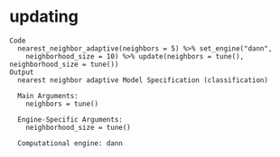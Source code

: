 # updating

    Code
      nearest_neighbor_adaptive(neighbors = 5) %>% set_engine("dann",
        neighborhood_size = 10) %>% update(neighbors = tune(), neighborhood_size = tune())
    Output
      nearest neighbor adaptive Model Specification (classification)
      
      Main Arguments:
        neighbors = tune()
      
      Engine-Specific Arguments:
        neighborhood_size = tune()
      
      Computational engine: dann 
      


